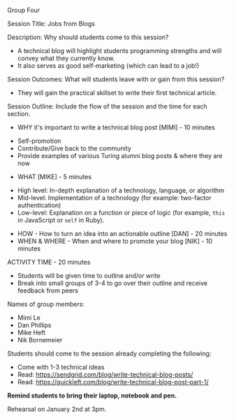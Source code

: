 Group Four

Session Title: Jobs from Blogs

Description: Why should students come to this session?

  * A technical blog will highlight students programming strengths and will convey what they currently know.
  * It also serves as good self-marketing (which can lead to a job!)

Session Outcomes: What will students leave with or gain from this session?

  * They will gain the practical skillset to write their first technical article.

Session Outline: Include the flow of the session and the time for each section.

 * WHY it's important to write a technical blog post [MIMI] - 10 minutes
  - Self-promotion
  - Contribute/Give back to the community
  - Provide examples of various Turing alumni blog posts & where they are now
 * WHAT [MIKE] - 5 minutes
  - High level: In-depth explanation of a technology, language, or algorithm
  - Mid-level: Implementation of a technology (for example: two-factor authentication)
  - Low-level: Explanation on a function or piece of logic (for example, `this` in JavaScript or `self` in Ruby).
 * HOW - How to turn an idea into an actionable outline [DAN] - 20 minutes
 * WHEN & WHERE - When and where to promote your blog [NIK] - 10 minutes
 
ACTIVITY TIME - 20 minutes
* Students will be given time to outline and/or write
* Break into small groups of 3-4 to go over their outline and receive feedback from peers

Names of group members:
  * Mimi Le
  * Dan Phillips
  * Mike Heft
  * Nik Bornemeier
  
  Students should come to the session already completing the following:
  
  * Come with 1-3 technical ideas
  * Read: https://sendgrid.com/blog/write-technical-blog-posts/
  * Read: https://quickleft.com/blog/write-technical-blog-post-part-1/
  
  **Remind students to bring their laptop, notebook and pen.**
  
  Rehearsal on January 2nd at 3pm.

